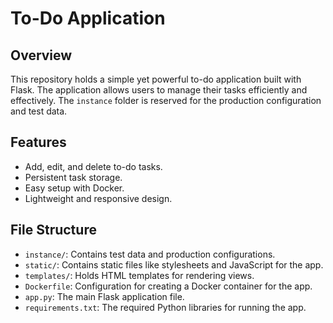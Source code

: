 # To-Do Application

## Overview

This repository holds a simple yet powerful to-do application built with Flask. The application allows users to manage their tasks efficiently and effectively. The `instance` folder is reserved for the production configuration and test data.

## Features

- Add, edit, and delete to-do tasks.
- Persistent task storage.
- Easy setup with Docker.
- Lightweight and responsive design.

## File Structure

- `instance/`: Contains test data and production configurations.
- `static/`: Contains static files like stylesheets and JavaScript for the app.
- `templates/`: Holds HTML templates for rendering views.
- `Dockerfile`: Configuration for creating a Docker container for the app.
- `app.py`: The main Flask application file.
- `requirements.txt`: The required Python libraries for running the app.
